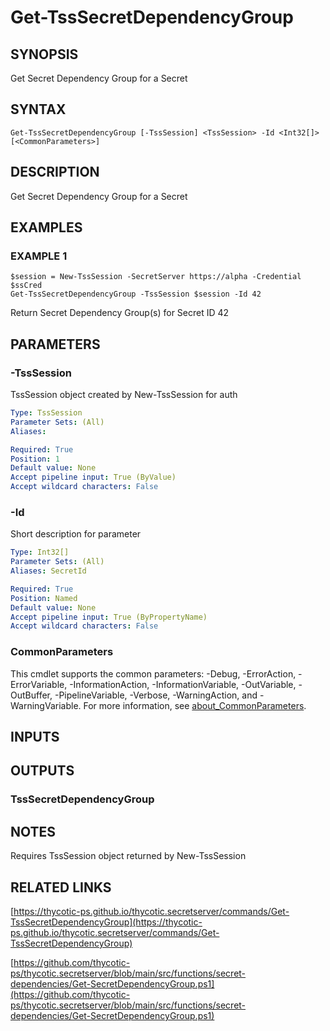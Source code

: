 # Get-TssSecretDependencyGroup

## SYNOPSIS
Get Secret Dependency Group for a Secret

## SYNTAX

```
Get-TssSecretDependencyGroup [-TssSession] <TssSession> -Id <Int32[]> [<CommonParameters>]
```

## DESCRIPTION
Get Secret Dependency Group for a Secret

## EXAMPLES

### EXAMPLE 1
```
$session = New-TssSession -SecretServer https://alpha -Credential $ssCred
Get-TssSecretDependencyGroup -TssSession $session -Id 42
```

Return Secret Dependency Group(s) for Secret ID 42

## PARAMETERS

### -TssSession
TssSession object created by New-TssSession for auth

```yaml
Type: TssSession
Parameter Sets: (All)
Aliases:

Required: True
Position: 1
Default value: None
Accept pipeline input: True (ByValue)
Accept wildcard characters: False
```

### -Id
Short description for parameter

```yaml
Type: Int32[]
Parameter Sets: (All)
Aliases: SecretId

Required: True
Position: Named
Default value: None
Accept pipeline input: True (ByPropertyName)
Accept wildcard characters: False
```

### CommonParameters
This cmdlet supports the common parameters: -Debug, -ErrorAction, -ErrorVariable, -InformationAction, -InformationVariable, -OutVariable, -OutBuffer, -PipelineVariable, -Verbose, -WarningAction, and -WarningVariable. For more information, see [about_CommonParameters](http://go.microsoft.com/fwlink/?LinkID=113216).

## INPUTS

## OUTPUTS

### TssSecretDependencyGroup
## NOTES
Requires TssSession object returned by New-TssSession

## RELATED LINKS

[https://thycotic-ps.github.io/thycotic.secretserver/commands/Get-TssSecretDependencyGroup](https://thycotic-ps.github.io/thycotic.secretserver/commands/Get-TssSecretDependencyGroup)

[https://github.com/thycotic-ps/thycotic.secretserver/blob/main/src/functions/secret-dependencies/Get-SecretDependencyGroup.ps1](https://github.com/thycotic-ps/thycotic.secretserver/blob/main/src/functions/secret-dependencies/Get-SecretDependencyGroup.ps1)

